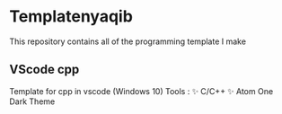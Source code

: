 # Templatenyaqib
This repository contains all of the programming template I make

## VScode cpp
Template for cpp in vscode (Windows 10)
Tools :
✨ C/C++
✨ Atom One Dark Theme
